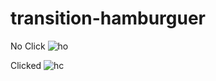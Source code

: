 # transition-hamburguer

No Click
![ho](https://user-images.githubusercontent.com/90154380/138464005-664d4456-3a48-44c2-b4b3-03121b97218d.png)

Clicked
![hc](https://user-images.githubusercontent.com/90154380/138464001-44f32158-1c75-498a-a8ba-69fcff1d77dd.png)
